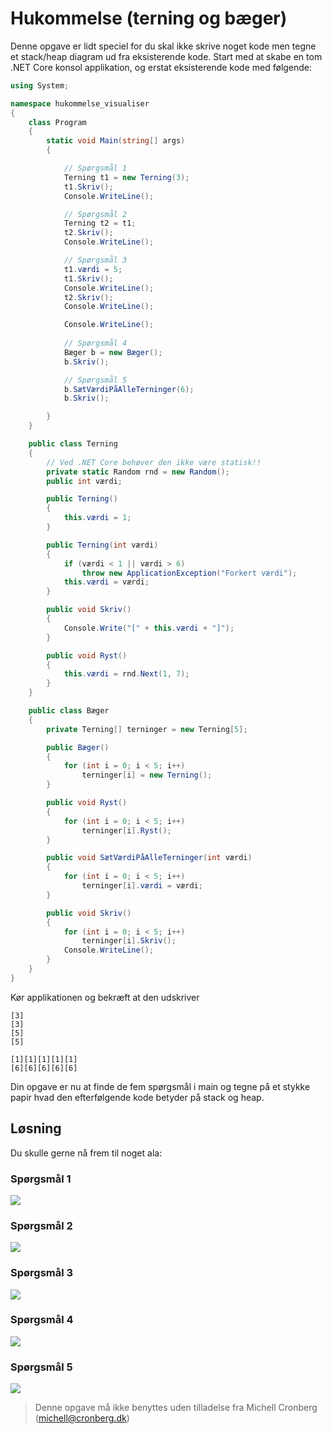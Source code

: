 ﻿# Hukommelse (terning og bæger)

Denne opgave er lidt speciel for du skal ikke skrive noget kode men tegne et 
stack/heap diagram ud fra eksisterende kode. Start med at skabe en tom 
.NET Core konsol applikation, og erstat eksisterende kode med følgende:

```csharp
using System;

namespace hukommelse_visualiser
{
    class Program
    {
        static void Main(string[] args)
        {

            // Spørgsmål 1 
            Terning t1 = new Terning(3);
            t1.Skriv();
            Console.WriteLine();

            // Spørgsmål 2 
            Terning t2 = t1;
            t2.Skriv();
            Console.WriteLine();

            // Spørgsmål 3
            t1.værdi = 5;
            t1.Skriv();
            Console.WriteLine();
            t2.Skriv();
            Console.WriteLine();

            Console.WriteLine();
            
            // Spørgsmål 4
            Bæger b = new Bæger();
            b.Skriv();

            // Spørgsmål 5
            b.SætVærdiPåAlleTerninger(6);
            b.Skriv();

        }
    }

    public class Terning
    {
        // Ved .NET Core behøver den ikke være statisk!!
        private static Random rnd = new Random();
        public int værdi;

        public Terning()
        {
            this.værdi = 1;
        }

        public Terning(int værdi)
        {
            if (værdi < 1 || værdi > 6)
                throw new ApplicationException("Forkert værdi");
            this.værdi = værdi;
        }

        public void Skriv()
        {
            Console.Write("[" + this.værdi + "]");
        }

        public void Ryst()
        {
            this.værdi = rnd.Next(1, 7);
        }
    }

    public class Bæger
    {
        private Terning[] terninger = new Terning[5];

        public Bæger()
        {
            for (int i = 0; i < 5; i++)
                terninger[i] = new Terning();
        }

        public void Ryst()
        {
            for (int i = 0; i < 5; i++)
                terninger[i].Ryst();
        }

        public void SætVærdiPåAlleTerninger(int værdi)
        {
            for (int i = 0; i < 5; i++)
                terninger[i].værdi = værdi;
        }

        public void Skriv()
        {
            for (int i = 0; i < 5; i++)
                terninger[i].Skriv();
            Console.WriteLine();
        }
    }
}
```

Kør applikationen og bekræft at den udskriver

```
[3]
[3]
[5]
[5]

[1][1][1][1][1]
[6][6][6][6][6]
```

Din opgave er nu at finde de fem spørgsmål i main og tegne på et stykke papir hvad 
den efterfølgende kode betyder på stack og heap.

## Løsning
Du skulle gerne nå frem til noget ala:

### Spørgsmål 1
![](spg1.jpg)

### Spørgsmål 2
![](spg2.jpg)

### Spørgsmål 3
![](spg3.jpg)

### Spørgsmål 4
![](spg4.jpg)

### Spørgsmål 5
![](spg5.jpg)

<!-- footerstart -->
> Denne opgave må ikke benyttes uden tilladelse fra Michell Cronberg (michell@cronberg.dk)
<!-- footerslut -->

